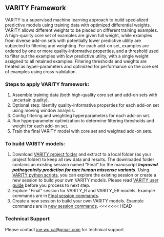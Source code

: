 ## VARITY Framework
VARITY is a supervised machine learning approach to build specialized predictive models using training data with optimized differential weights. VARITY allows different weights to be placed on different training examples.  A high-quality core set of examples are given full weight, while examples from diverse add-on sets with potentially lower predictive utility are subjected to filtering and weighting. For each add-on set, examples are ordered by one or more quality-informative properties, and a threshold used to filter out the examples with low predictive utility, with a single weight assigned to all retained examples. Filtering thresholds and weights are treated as hyper-parameters and optimized for performance on the core set of examples using cross-validation.

### Steps to apply VARITY framework:
1. Assemble training data (both high-quality core set and add-on sets with uncertain quality).
2. Optional step: Identify quality-informative properties for each add-on set using moving window analysis.
3. Config filtering and weighting hyperparameters for each add-on set.
4. Run hyperparameter optimization to determine filtering thresholds and weight for each add-on set.
5. Train the final VARITY model with core set and weighted add-on sets.

### To build VARITY models:
1. Download [VARITY project folder](http://varity.varianteffect.org/downloads/VARITY_Final.zip) and extract to a local folder (as your project folder) to keep all raw data and results. The downloaded folder contains an existing session named "Final" for the manuscript ***Improved pathogenicity prediction for rare human missense variants***. Using [VARITY python scripts](https://github.com/joewuca/varity/tree/master/python), you can explore the existing session or create a new session to build your own VARITY models. Please read [VARITY user guide](https://github.com/joewuca/varity/tree/master/VARITY_user_guide.pdf) before you process to next step.
2. Explore "Final" session for VARITY_R and VARITY_ER models. Example commands are in [Final session commands](https://github.com/joewuca/varity/tree/master/VARITY_Final_session_commands.txt).
3. Create a new session to build your own VARITY models. Example commands are in [new session commands](https://github.com/joewuca/varity/tree/master/VARITY_new_session_commands.txt).
<<<<<<< HEAD

### Technical Support
Please contact joe.wu.ca@gmail.com for technical support